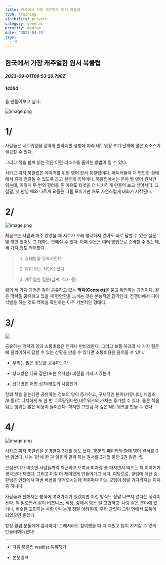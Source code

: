```yaml
---
title: 한국에서 가장 캐주얼한 원서 북클럽
type: training
visibility: private
category: general
priority: medium
date: '2025-04-29'
tags:
  - 책
---
```

## 한국에서 가장 캐주얼한 원서 북클럽
##### 2023-09-01T09:53:20.798Z
##### 14550

<p>을 만들어보고 싶다.</p><img src="https://media.disquiet.io/images/makerlog/29ec5fe82f59a102e335f967d561b3544294f438899a049a0f6f7a5a15f102cd" alt="image.png" title="image.png"><h1>1/</h1><p>사람들은 네트워킹을 강하게 원하지만 성향에 따라 네트워킹 초기 단계에 많은 리소스가 필요할 수 있다.</p><p>그리고 책을 함께 읽는 것은 이런 리소스를 줄이는 방법이 될 수 있다.</p><p></p><p>시카고 피자 북클럽은 메이커를 위한 영어 원서 북클럽이다. 메이커들이 더 편안한 상태에서 깊게 연결될 수 있도록 돕고 싶은게 목적이다. 북클럽에서는 분야 별 영어 원서만 읽는데, 이렇게 두 번의 필터를 둔 이유도 타겟을 더 니치하게 만들어 보고 싶어서다. 그 결괄, 첫 만남 때와 다르게 요즘은 다들 모이기만 해도 자연스럽게 대화가 시작된다.</p><p></p><h1>2/</h1><img src="https://media.disquiet.io/images/makerlog/4af3e40528dc5381c9de5f08d2a2e987362bd1d0595e254d891ef935ed6947c7" alt="image.png" title="image.png"><p>처음보는 사람과 마주 앉았을 때 서로가 오래 생각하지 않아도 바로 답할 수 있는 질문 몇 개만 있어도 그 대화는 편해질 수 있다. 이때 질문은 여러 방법으로 준비할 수 있는데, 세 가지 정도 적어봤다.</p><blockquote><ol><li><p>상대방을 뒷조사한다</p></li><li><p>같이 아는 지인이 있다</p></li><li><p>캐주얼한 질문(날씨, 식사 등)</p></li></ol></blockquote><p><span>위의 세 가지 과정은 같이 공유하고 있는 </span><strong>맥락(Context)</strong><span>을 묻고 확인하는 과정이다. 같은 맥락을 공유하고 있을 때 편안함을 느끼는 것은 본능적인 감각인데, 전쟁터에서 피아식별을 하는 것도 맥락을 확인하는 아주 기본적인 형태다.</span></p><p></p><h1>3/ </h1><img src="https://substackcdn.com/image/fetch/w_1456,c_limit,f_auto,q_auto:good,fl_progressive:steep/https%3A%2F%2Fsubstack-post-media.s3.amazonaws.com%2Fpublic%2Fimages%2F3adf50e1-879f-4065-bc01-3fce82af065c_6960x4640.jpeg"><p>공유하는 맥락의 양과 소통비용은 언제나 반비례한다. 그리고 보통 아래의 세 가지 질문에 클리어하게 답할 수 있는 상황을 만들 수 있다면 소통비용은 줄어들 수 있다.</p><ul><li><p>우리는 많은 정보를 공유하는가</p></li><li><p>상대방은 나와 같은(또는 유사한) 비전을 가지고 있는가</p></li><li><p>상대방은 어떤 성격/태도의 사람인가</p></li></ul><p>함께 책을 읽는다면 공유하는 정보의 양이 증가하고, 구체적인 분야(커뮤니티, 세일즈, AI 등)로 니치하게 또 한 번 그루핑된다면 네트워크의 가치는 증가할 수 있다. 물론 책을 읽는 행위는 많은 비용이 들어간다. 하지만 그만큼 더 깊은 네트워크를 만들 수 있다.</p><p></p><h1>4/ </h1><img src="https://media.disquiet.io/images/makerlog/960304fb6d1630d2438b0befc12fefe8408dfa0eb11a86a4f6384af7129eb16b" alt="image.png" title="image.png"><p>시카고 피자 북클럽을 운영한지 3개월 정도 됐다. 18분의 메이커와 함께 영어 원서를 3번 읽었다. 나는 1년에 한 권 읽을까 말까 하는 원서를 3개월 동안 3권 읽은 셈.</p><p></p><p>관심분야가 비슷한 사람들끼리 퇴근하고 모여서 피자랑 술 마시면서 떠드는 책 이야기가 생각보다 재밌다. 그리고 이걸 더 재미있게 만들어가고 싶다. 여담으로, 클럽에 계신 승환님은 인천에서 매번 버번을 챙겨오시는데 격주마다 하는 모임이 정말 기다려지는 이유 중 하나다.</p><p></p><p>사람들과 친해지는 방식에 여러가지가 있겠지만 이런 방식도 정말 나쁘지 않다는 생각이 든다. 책 읽으면서 같이 비즈니스, 직장, 삶에서 힘든 일 고민하고. 나랑 같은 분야에 있거나, 비슷한 고민하는 사람 만나는게 정말 어려운데, 우리 클럽이 그런 면에서 도움이 되었으면 좋겠다.</p><p></p><p>항상 클럽 분들에게 감사하다! 그래서라도 참여했을 때 더 재밌고 많이 가져갈 수 있게 만들어봐야겠다!</p><hr class="my-4 border-none bg-gray-300 h-[1px]"><ul><li><p>다음 북클럽 waitlist 등록하기</p></li></ul><div class="bookmark" data="{&quot;metadata&quot;:{&quot;title&quot;:&quot;라지피자북클럽 WaitList&quot;,&quot;language&quot;:&quot;en&quot;,&quot;type&quot;:&quot;website&quot;,&quot;url&quot;:&quot;https://tally.so/r/wA2BJy&quot;,&quot;provider&quot;:&quot;Tally Forms&quot;,&quot;robots&quot;:[&quot;noindex&quot;,&quot;nofollow&quot;],&quot;twitter&quot;:&quot;@TallyForms&quot;,&quot;image&quot;:&quot;https://tally.so/images/og.jpg&quot;,&quot;icon&quot;:&quot;https://tally.so/favicon.ico&quot;}}"></div><p></p><ul><li><p>본문링크</p></li></ul><div class="bookmark" data="{&quot;metadata&quot;:{&quot;title&quot;:&quot;한국에서 가장 캐주얼한 원서 북클럽&quot;,&quot;description&quot;:&quot;을 만들고 싶다&quot;,&quot;language&quot;:&quot;en&quot;,&quot;type&quot;:&quot;article&quot;,&quot;url&quot;:&quot;https://williamjung0130.substack.com/p/039&quot;,&quot;provider&quot;:&quot;williamjung0130 substack&quot;,&quot;author&quot;:&quot;정민교&quot;,&quot;image&quot;:&quot;https://substackcdn.com/image/fetch/w_1200,h_600,c_fill,f_jpg,q_auto:good,fl_progressive:steep,g_auto/https%3A%2F%2Fsubstack-post-media.s3.amazonaws.com%2Fpublic%2Fimages%2F87916e46-22fd-496d-a3a8-1909c9cfbd0e_6960x4640.jpeg&quot;,&quot;icon&quot;:&quot;https://substackcdn.com/image/fetch/f_auto,q_auto:good,fl_progressive:steep/https%3A%2F%2Fsubstack-post-media.s3.amazonaws.com%2Fpublic%2Fimages%2F9a9843cd-f12a-438f-af97-6ee8e905420a%2Fapple-touch-icon-1024x1024.png&quot;}}"></div>
